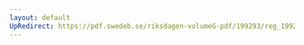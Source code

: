 ```yaml
---
layout: default
UpRedirect: https://pdf.swedeb.se/riksdagen-volumeG-pdf/199293/reg_199293/reg_199293_0027.pdf
---
```

